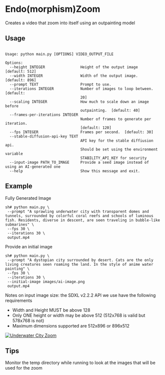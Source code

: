# Endo(morphism)Zoom

Creates a video that zoom into itself using an outpainting model

## Usage
```

Usage: python main.py [OPTIONS] VIDEO_OUTPUT_FILE

Options:
  --height INTEGER                Height of the output image  [default: 512]
  --width INTEGER                 Width of the output image.  [default: 896]
  --prompt TEXT                   Prompt to use.
  --iterations INTEGER            Number of images to loop between.  [default:
                                  20]
  --scaling INTEGER               How much to scale down an image before
                                  outpainting.  [default: 40]
  --frames-per-iterations INTEGER
                                  Number of frames to generate per iteration.
                                  [default: 120]
  --fps INTEGER                   Frames per second.  [default: 30]
  --stable-diffusion-api-key TEXT
                                  API key for the stable diffiusion api.
                                  Should be set using the environment variable
                                  STABILITY_API_KEY for security
  --input-image PATH_TO_IMAGE     Provide a seed image instead of using an AI-generated one
  --help                          Show this message and exit.

```

## Example

Fully Generated Image
```
sh# python main.py \
 --prompt "A sprawling underwater city with transparent domes and tunnels, surrounded by colorful coral reefs and schools of luminous fish. Residents, diverse in descent, are seen traveling in bubble-like submarines" \
 --fps 30 \
 --iterations 30 \
 output.mp4
```

Provide an initial image
```
sh# python main.py \
 --prompt "A dystopian city surrounded by desert. Cats are the only living creatures seen roaming the land. In the style of anime water painting" \
 --fps 30 \
 --iterations 30 \
 --initial-image images/ai-image.png
 output.mp4
```

Notes on input image size: the SDXL v2.2.2 API we use have the following requirements
- Width and Height MUST be above 128
- Only ONE height or width may be above 512 (512x768 is valid but 578x768 is not)
- Maximum dimensions supported are 512x896 or 896x512

[![Underwater City Zoom](https://markdown-videos-api.jorgenkh.no/url?url=https%3A%2F%2Fwww.youtube.com%2Fwatch%3Fv%3DR8WQQYMIcqA)](https://www.youtube.com/watch?v=R8WQQYMIcqA)

## Tips

Monitor the temp directory while running to look at the images that will be used for the zoom
